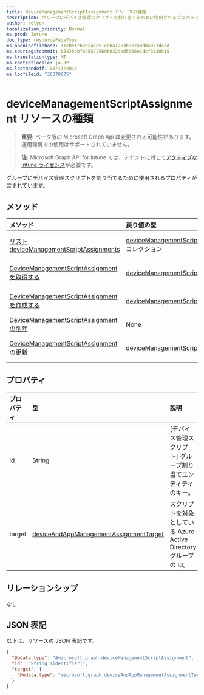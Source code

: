 ```yaml
---
title: deviceManagementScriptAssignment リソースの種類
description: グループにデバイス管理スクリプトを割り当てるために使用されるプロパティが含まれています。
author: rolyon
localization_priority: Normal
ms.prod: Intune
doc_type: resourcePageType
ms.openlocfilehash: 11e0efcb3dca1d51ed0a1253b9b7a0d0a077da3d
ms.sourcegitcommit: b5425ebf648572569b032ded5b56e1dcf3830515
ms.translationtype: MT
ms.contentlocale: ja-JP
ms.lasthandoff: 08/13/2019
ms.locfileid: "36370075"
---
```

# <a name="devicemanagementscriptassignment-resource-type"></a>deviceManagementScriptAssignment リソースの種類

> **重要:** ベータ版の Microsoft Graph Api は変更される可能性があります。運用環境での使用はサポートされていません。

> **注:** Microsoft Graph API for Intune では、テナントに対して[アクティブな intune ライセンス](https://go.microsoft.com/fwlink/?linkid=839381)が必要です。

グループにデバイス管理スクリプトを割り当てるために使用されるプロパティが含まれています。

## <a name="methods"></a>メソッド
|メソッド|戻り値の型|説明|
|:---|:---|:---|
|[リスト deviceManagementScriptAssignments](../api/intune-devices-devicemanagementscriptassignment-list.md)|[deviceManagementScriptAssignment](../resources/intune-devices-devicemanagementscriptassignment.md)コレクション|[DeviceManagementScriptAssignment](../resources/intune-devices-devicemanagementscriptassignment.md)オブジェクトのプロパティとリレーションシップをリストします。|
|[DeviceManagementScriptAssignment を取得する](../api/intune-devices-devicemanagementscriptassignment-get.md)|[deviceManagementScriptAssignment](../resources/intune-devices-devicemanagementscriptassignment.md)|[DeviceManagementScriptAssignment](../resources/intune-devices-devicemanagementscriptassignment.md)オブジェクトのプロパティとリレーションシップを読み取ります。|
|[DeviceManagementScriptAssignment を作成する](../api/intune-devices-devicemanagementscriptassignment-create.md)|[deviceManagementScriptAssignment](../resources/intune-devices-devicemanagementscriptassignment.md)|新しい[deviceManagementScriptAssignment](../resources/intune-devices-devicemanagementscriptassignment.md)オブジェクトを作成します。|
|[DeviceManagementScriptAssignment の削除](../api/intune-devices-devicemanagementscriptassignment-delete.md)|None|[DeviceManagementScriptAssignment](../resources/intune-devices-devicemanagementscriptassignment.md)を削除します。|
|[DeviceManagementScriptAssignment の更新](../api/intune-devices-devicemanagementscriptassignment-update.md)|[deviceManagementScriptAssignment](../resources/intune-devices-devicemanagementscriptassignment.md)|[DeviceManagementScriptAssignment](../resources/intune-devices-devicemanagementscriptassignment.md)オブジェクトのプロパティを更新します。|

## <a name="properties"></a>プロパティ
|プロパティ|型|説明|
|:---|:---|:---|
|id|String|[デバイス管理スクリプト] グループ割り当てエンティティのキー。|
|target|[deviceAndAppManagementAssignmentTarget](../resources/intune-shared-deviceandappmanagementassignmenttarget.md)|スクリプトを対象としている Azure Active Directory グループの Id。|

## <a name="relationships"></a>リレーションシップ
なし

## <a name="json-representation"></a>JSON 表記
以下は、リソースの JSON 表記です。
<!-- {
  "blockType": "resource",
  "keyProperty": "id",
  "@odata.type": "microsoft.graph.deviceManagementScriptAssignment"
}
-->
``` json
{
  "@odata.type": "#microsoft.graph.deviceManagementScriptAssignment",
  "id": "String (identifier)",
  "target": {
    "@odata.type": "microsoft.graph.deviceAndAppManagementAssignmentTarget"
  }
}
```




